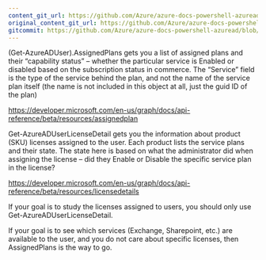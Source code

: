 ```yaml
---
content_git_url: https://github.com/Azure/azure-docs-powershell-azuread/blob/VinceSmith-patch-3/Azure%20AD%20Cmdlets/docs-conceptual/Working-with-licenses.md
original_content_git_url: https://github.com/Azure/azure-docs-powershell-azuread/blob/VinceSmith-patch-3/Azure%20AD%20Cmdlets/docs-conceptual/Working-with-licenses.md
gitcommit: https://github.com/Azure/azure-docs-powershell-azuread/blob/f4f8f8e62d49d3b391f0437294292a7914a5c8c3
---
```

(Get-AzureADUser).AssignedPlans gets you a list of assigned plans and their “capability status” – whether the particular service is Enabled or disabled based on the subscription status in commerce. The “Service” field is the type of the service behind the plan, and not the name of the service plan itself (the name is not included in this object at all, just the guid ID of the plan)

https://developer.microsoft.com/en-us/graph/docs/api-reference/beta/resources/assignedplan


Get-AzureADUserLicenseDetail gets you the information about product (SKU) licenses assigned to the user. Each product lists the service plans and their state. The state here is based on what the administrator did when assigning the license – did they Enable or Disable the specific service plan in the license?

https://developer.microsoft.com/en-us/graph/docs/api-reference/beta/resources/licensedetails

If your goal is to study the licenses assigned to users, you should only use Get-AzureADUserLicenseDetail.

If your goal is to see which services (Exchange, Sharepoint, etc.) are available to the user, and you do not care about specific licenses, then AssignedPlans is the way to go.
